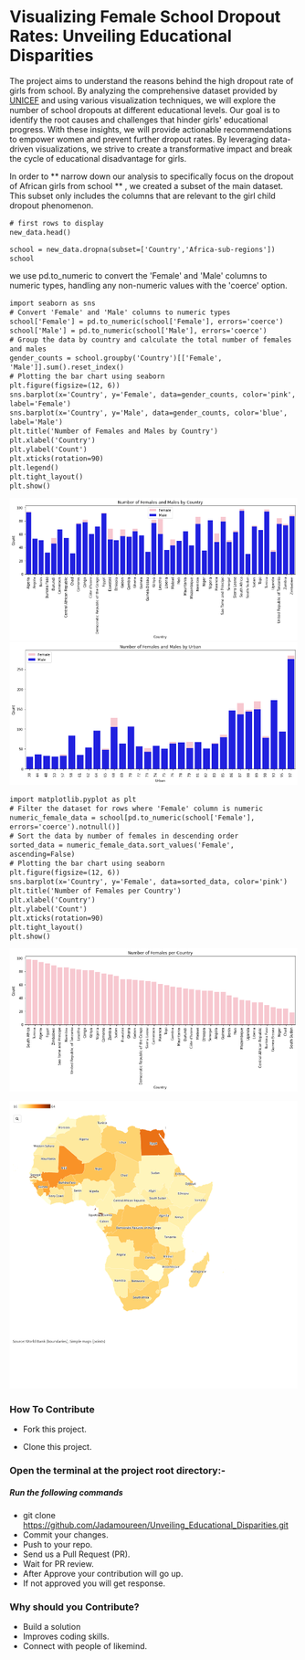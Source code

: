 # Visualizing Female School Dropout Rates: Unveiling Educational Disparities 

The project aims to understand the reasons behind the high dropout rate of girls from school. 
By analyzing the comprehensive dataset provided by [UNICEF](https://data.unicef.org/topic/gender/gender-disparities-in-education/) and using various visualization techniques, 
we will explore the number of school dropouts at different educational levels. 
Our goal is to identify the root causes and challenges that hinder girls' educational progress. With these insights, 
we will provide actionable recommendations to empower women and prevent further dropout rates. 
By leveraging data-driven visualizations, we strive to create a transformative impact and break the cycle of educational disadvantage for girls.

In order to ** narrow down our analysis to specifically focus on the dropout of African girls from school ** , we created a subset of the main dataset. 
This subset only includes the columns that are relevant to the girl child dropout phenomenon.

```new_data = school_data.loc[:,['Country','Africa-sub-regions','Male', 'Female','Urban','Rural']]
# first rows to display
new_data.head()
```

```# removing non-African nations
school = new_data.dropna(subset=['Country','Africa-sub-regions'])
school
```

we use pd.to_numeric to convert the 'Female' and 'Male' columns to numeric types, handling any non-numeric values with the 'coerce' option.

```import matplotlib.pyplot as plt
import seaborn as sns
# Convert 'Female' and 'Male' columns to numeric types
school['Female'] = pd.to_numeric(school['Female'], errors='coerce')
school['Male'] = pd.to_numeric(school['Male'], errors='coerce')
# Group the data by country and calculate the total number of females and males
gender_counts = school.groupby('Country')[['Female', 'Male']].sum().reset_index()
# Plotting the bar chart using seaborn
plt.figure(figsize=(12, 6))
sns.barplot(x='Country', y='Female', data=gender_counts, color='pink', label='Female')
sns.barplot(x='Country', y='Male', data=gender_counts, color='blue', label='Male')
plt.title('Number of Females and Males by Country')
plt.xlabel('Country')
plt.ylabel('Count')
plt.xticks(rotation=90)
plt.legend()
plt.tight_layout()
plt.show()
```

![number of Females and Males dropouts by Country](Female&MalebyCountry.png)
![number of Females and Males dropouts by Urban](Female&MalebyUrban.png)

```import seaborn as sns
import matplotlib.pyplot as plt
# Filter the dataset for rows where 'Female' column is numeric
numeric_female_data = school[pd.to_numeric(school['Female'], errors='coerce').notnull()]
# Sort the data by number of females in descending order
sorted_data = numeric_female_data.sort_values('Female', ascending=False)
# Plotting the bar chart using seaborn
plt.figure(figsize=(12, 6))
sns.barplot(x='Country', y='Female', data=sorted_data, color='pink')
plt.title('Number of Females per Country')
plt.xlabel('Country')
plt.ylabel('Count')
plt.xticks(rotation=90)
plt.tight_layout()
plt.show()
```

![number of Female dropouts by Country](FemalesperCountry2.png)


![Map of Female dropouts by Country](VisualizingDropoutRates.png)









### How To Contribute

- Fork this project.

- Clone this project.

### Open the terminal at the project root directory:-

##### Run the following commands
- git clone https://github.com/Jadamoureen/Unveiling_Educational_Disparities.git
- Commit your changes.
- Push to your repo.
- Send us a Pull Request (PR).
- Wait for PR review.
- After Approve your contribution will go up.
- If not approved you will get response.

### Why should you Contribute?
- Build a solution
- Improves coding skills.
- Connect with people of likemind.
